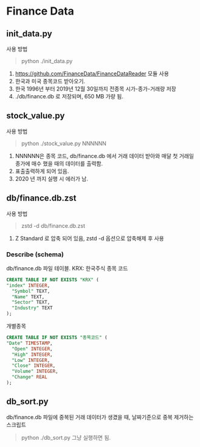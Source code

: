 # Finance Data
## init_data.py
사용 방법
> python ./init_data.py
1. https://github.com/FinanceData/FinanceDataReader 모듈 사용
1. 한국과 미국 종목코드 받아오기.
1. 한국 1996년 부터 2019년 12월 30일까지 전종목 시가-종가-거래량 저장
 1. ./db/finance.db 로 저장되며, 650 MB 가량 됨.

## stock_value.py
사용 방법
> python ./stock_value.py NNNNNN
1. NNNNNN은 종목 코드, db/finance.db 에서 거래 데이터 받아와 매달 첫 거래일 종가에 매수 했을 때의 데이터를 출력함.
1. 표출출력하게 되어 있음.
1. 2020 년 까지 실행 시 에러가 남.

## db/finance.db.zst
사용 방법
> zstd -d db/finance.db.zst
1. Z Standard 로 압축 되어 있음, zstd -d  옵션으로 압축해제 후 사용
### Describe (schema)
db/finance.db 파일 테이블.
KRX: 한국주식 종목 코드
```sql
CREATE TABLE IF NOT EXISTS "KRX" (
"index" INTEGER,
  "Symbol" TEXT,
  "Name" TEXT,
  "Sector" TEXT,
  "Industry" TEXT
);
```
개별종목
```sql
CREATE TABLE IF NOT EXISTS "종목코드" (
"Date" TIMESTAMP,
  "Open" INTEGER,
  "High" INTEGER,
  "Low" INTEGER,
  "Close" INTEGER,
  "Volume" INTEGER,
  "Change" REAL
);
```


## db_sort.py
db/finance.db 파일에 중복된 거래 데이터가 생겼을 때, 날짜기준으로 중복 제거하는 스크립트
> python ./db_sort.py
그냥 실행하면 됨.
